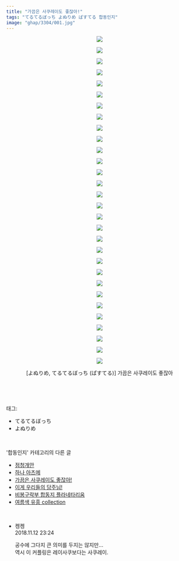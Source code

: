 ```yaml
---
title: "가끔은 사쿠레이도 좋잖아!"
tags: "てるてるぼっち よぬりめ ぱすてる 합동인지"
image: "ghap/3304/001.jpg"
---
```

<div class="article">
<p style="text-align: center; clear: none; float: none;"><img src="{{ site.nasurl }}/ghap/3304/001.jpg"/></p>
<p style="text-align: center; clear: none; float: none;"><img src="{{ site.nasurl }}/ghap/3304/002.jpg"/></p>
<p style="text-align: center; clear: none; float: none;"><img src="{{ site.nasurl }}/ghap/3304/003.jpg"/></p>
<p style="text-align: center; clear: none; float: none;"><img src="{{ site.nasurl }}/ghap/3304/004.jpg"/></p>
<p style="text-align: center; clear: none; float: none;"><img src="{{ site.nasurl }}/ghap/3304/005.jpg"/></p>
<p style="text-align: center; clear: none; float: none;"><img src="{{ site.nasurl }}/ghap/3304/006.jpg"/></p>
<p style="text-align: center; clear: none; float: none;"><img src="{{ site.nasurl }}/ghap/3304/007.jpg"/></p>
<p style="text-align: center; clear: none; float: none;"><img src="{{ site.nasurl }}/ghap/3304/008.jpg"/></p>
<p style="text-align: center; clear: none; float: none;"><img src="{{ site.nasurl }}/ghap/3304/009.jpg"/></p>
<p style="text-align: center; clear: none; float: none;"><img src="{{ site.nasurl }}/ghap/3304/010.jpg"/></p>
<p style="text-align: center; clear: none; float: none;"><img src="{{ site.nasurl }}/ghap/3304/011.jpg"/></p>
<p style="text-align: center; clear: none; float: none;"><img src="{{ site.nasurl }}/ghap/3304/012.jpg"/></p>
<p style="text-align: center; clear: none; float: none;"><img src="{{ site.nasurl }}/ghap/3304/013.jpg"/></p>
<p style="text-align: center; clear: none; float: none;"><img src="{{ site.nasurl }}/ghap/3304/014.jpg"/></p>
<p style="text-align: center; clear: none; float: none;"><img src="{{ site.nasurl }}/ghap/3304/015.jpg"/></p>
<p style="text-align: center; clear: none; float: none;"><img src="{{ site.nasurl }}/ghap/3304/016.jpg"/></p>
<p style="text-align: center; clear: none; float: none;"><img src="{{ site.nasurl }}/ghap/3304/017.jpg"/></p>
<p style="text-align: center; clear: none; float: none;"><img src="{{ site.nasurl }}/ghap/3304/018.jpg"/></p>
<p style="text-align: center; clear: none; float: none;"><img src="{{ site.nasurl }}/ghap/3304/019.jpg"/></p>
<p style="text-align: center; clear: none; float: none;"><img src="{{ site.nasurl }}/ghap/3304/020.jpg"/></p>
<p style="text-align: center; clear: none; float: none;"><img src="{{ site.nasurl }}/ghap/3304/021.jpg"/></p>
<p style="text-align: center; clear: none; float: none;"><img src="{{ site.nasurl }}/ghap/3304/022.jpg"/></p>
<p style="text-align: center; clear: none; float: none;"><img src="{{ site.nasurl }}/ghap/3304/023.jpg"/></p>
<p style="text-align: center; clear: none; float: none;"><img src="{{ site.nasurl }}/ghap/3304/024.jpg"/></p>
<p style="text-align: center; clear: none; float: none;"><img src="{{ site.nasurl }}/ghap/3304/025.jpg"/></p>
<p style="text-align: center; clear: none; float: none;"><img src="{{ site.nasurl }}/ghap/3304/026.jpg"/></p>
<p style="text-align: center; clear: none; float: none;"><img src="{{ site.nasurl }}/ghap/3304/027.jpg"/></p>
<p style="text-align: center; clear: none; float: none;"><img src="{{ site.nasurl }}/ghap/3304/028.jpg"/></p>
<p style="text-align: center; clear: none; float: none;"><img src="{{ site.nasurl }}/ghap/3304/029.jpg"/></p>
<p style="text-align: center; clear: none; float: none;"><img src="{{ site.nasurl }}/ghap/3304/030.jpg"/></p>
<p style="text-align: center; clear: none; float: none;">[よぬりめ, てるてるぼっち (ぱすてる)] 가끔은 사쿠레이도 좋잖아</p>
<p><br/></p>
</div><br/>
<div class="tagTrail">
<p>태그: </p>
<ul>
<li>てるてるぼっち</li>
<li>よぬりめ</li>
</ul>
</div><br/>
<div class="another">
<p>'합동인지' 카테고리의 다른 글</p>
<ul>
<li><a href="/2017-07-21-ghap_3592">점청개안</a></li>
<li><a href="/2017-05-26-ghap_3315">하나 아츠메</a></li>
<li><a href="/2017-05-25-ghap_3304">가끔은 사쿠레이도 좋잖아!</a></li>
<li><a href="/2017-05-25-ghap_3303">이게 우리들의 당주님!</a></li>
<li><a href="/2017-05-15-ghap_3247">비봉구락부 합동지 플라네타리움</a></li>
<li><a href="/2017-05-15-ghap_3246">여름색 유흥 collection</a></li>
</ul>
</div><br/>
<div class="cb_module cb_fluid">
<div class="cb_wrt cb_profile">
<div class="comment">
<ul>
<li class="cb_thumb_off" id="comment15372254">
<div class="cb_comment_area">
<div class="cb_info_area">
<div class="cb_section">
<span class="cb_nick_name">켕켕</span>
</div>
<div class="cb_section">
<span class="cb_date">2018.11.12 23:24 </span>
</div>
</div>
<div class="cb_dsc_comment">
<p class="cb_dsc">
											공수에 그다지 큰 의미를 두지는 않지만...<br/>
역시 이 커플링은 레이사쿠보다는 사쿠레이.
										</p>
</div>
</div></li>
</ul>
</div>
</div><!-- commentList close -->
</div><br/>
